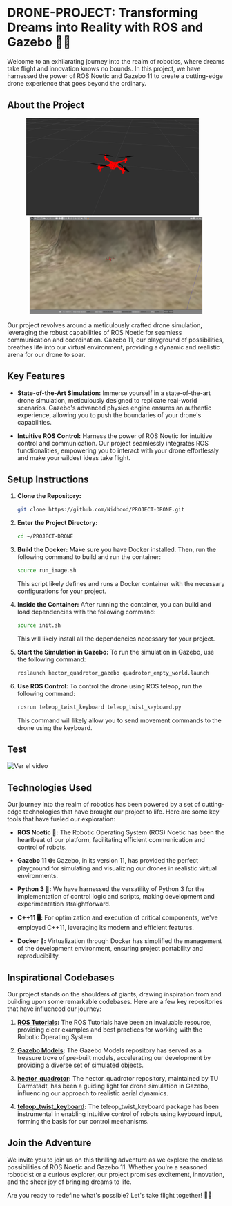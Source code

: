 # DRONE-PROJECT: Transforming Dreams into Reality with ROS and Gazebo 🚀✨

Welcome to an exhilarating journey into the realm of robotics, where dreams take flight and innovation knows no bounds. In this project, we have harnessed the power of ROS Noetic and Gazebo 11 to create a cutting-edge drone experience that goes beyond the ordinary.

## About the Project

<p align="center">
  <img src="https://github.com/Nidhood/PROJECT-DRONE/blob/main/images/image_test_%23001.png" width="400" />
  &nbsp;&nbsp;&nbsp;
  <img src="https://github.com/Nidhood/PROJECT-DRONE/blob/main/images/image_test_%23002.png" width="400" /> 
</p>

Our project revolves around a meticulously crafted drone simulation, leveraging the robust capabilities of ROS Noetic for seamless communication and coordination. Gazebo 11, our playground of possibilities, breathes life into our virtual environment, providing a dynamic and realistic arena for our drone to soar.

## Key Features
- **State-of-the-Art Simulation:** Immerse yourself in a state-of-the-art drone simulation, meticulously designed to replicate real-world scenarios. Gazebo's advanced physics engine ensures an authentic experience, allowing you to push the boundaries of your drone's capabilities.

- **Intuitive ROS Control:** Harness the power of ROS Noetic for intuitive control and communication. Our project seamlessly integrates ROS functionalities, empowering you to interact with your drone effortlessly and make your wildest ideas take flight.

## Setup Instructions

1. **Clone the Repository:**
   ```sh
   git clone https://github.com/Nidhood/PROJECT-DRONE.git
   ```

2. **Enter the Project Directory:**
   ```sh
   cd ~/PROJECT-DRONE
   ```

3. **Build the Docker:**
   Make sure you have Docker installed. Then, run the following command to build and run the container:
   ```sh
   source run_image.sh
   ```

   This script likely defines and runs a Docker container with the necessary configurations for your project.

4. **Inside the Container:**
   After running the container, you can build and load dependencies with the following command:
   ```sh
   source init.sh
   ```

   This will likely install all the dependencies necessary for your project.

5. **Start the Simulation in Gazebo:**
   To run the simulation in Gazebo, use the following command:
   ```sh
   roslaunch hector_quadrotor_gazebo quadrotor_empty_world.launch
   ```

6. **Use ROS Control:**
   To control the drone using ROS teleop, run the following command:
   ```sh
   rosrun teleop_twist_keyboard teleop_twist_keyboard.py
   ```

   This command will likely allow you to send movement commands to the drone using the keyboard.

## Test

![Ver el video](tests_videos/drone_test_#004.mp4)

## Technologies Used

Our journey into the realm of robotics has been powered by a set of cutting-edge technologies that have brought our project to life. Here are some key tools that have fueled our exploration:

- **ROS Noetic 🤖:**
  The Robotic Operating System (ROS) Noetic has been the heartbeat of our platform, facilitating efficient communication and control of robots.

- **Gazebo 11 🌐:**
  Gazebo, in its version 11, has provided the perfect playground for simulating and visualizing our drones in realistic virtual environments.

- **Python 3 🐍:**
  We have harnessed the versatility of Python 3 for the implementation of control logic and scripts, making development and experimentation straightforward.

- **C++11 🖥️:**
  For optimization and execution of critical components, we've employed C++11, leveraging its modern and efficient features.

- **Docker 🐳:**
  Virtualization through Docker has simplified the management of the development environment, ensuring project portability and reproducibility.
  
## Inspirational Codebases

Our project stands on the shoulders of giants, drawing inspiration from and building upon some remarkable codebases. Here are a few key repositories that have influenced our journey:

1. **[ROS Tutorials](https://github.com/ros/ros_tutorials):**
   The ROS Tutorials have been an invaluable resource, providing clear examples and best practices for working with the Robotic Operating System.

2. **[Gazebo Models](https://github.com/osrf/gazebo_models):**
   The Gazebo Models repository has served as a treasure trove of pre-built models, accelerating our development by providing a diverse set of simulated objects.

3. **[hector_quadrotor](https://github.com/tu-darmstadt-ros-pkg/hector_quadrotor):**
   The hector_quadrotor repository, maintained by TU Darmstadt, has been a guiding light for drone simulation in Gazebo, influencing our approach to realistic aerial dynamics.

4. **[teleop_twist_keyboard](https://github.com/ros-teleop/teleop_twist_keyboard):**
   The teleop_twist_keyboard package has been instrumental in enabling intuitive control of robots using keyboard input, forming the basis for our control mechanisms.
   
## Join the Adventure

We invite you to join us on this thrilling adventure as we explore the endless possibilities of ROS Noetic and Gazebo 11. Whether you're a seasoned roboticist or a curious explorer, our project promises excitement, innovation, and the sheer joy of bringing dreams to life.

Are you ready to redefine what's possible? Let's take flight together! 🚀🎉
